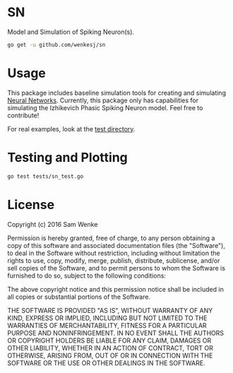 # SN #
Model and Simulation of Spiking Neuron(s).

```sh
go get -u github.com/wenkesj/sn
```

# Usage #
This package includes baseline simulation tools for creating and simulating [Neural Networks](https://en.wikipedia.org/wiki/Artificial_neural_network).
Currently, this package only has capabilities for simulating the Izhikevich Phasic Spiking Neuron model. Feel free to contribute!

For real examples, look at the [test directory](https://github.com/wenkesj/phasic-spiking-neuron/tree/master/tests).

# Testing and Plotting #
```sh
go test tests/sn_test.go
```

# License #
Copyright (c) 2016 Sam Wenke

Permission is hereby granted, free of charge, to any person obtaining a copy of this software and associated documentation files (the "Software"), to deal in the Software without restriction, including without limitation the rights to use, copy, modify, merge, publish, distribute, sublicense, and/or sell copies of the Software, and to permit persons to whom the Software is furnished to do so, subject to the following conditions:

The above copyright notice and this permission notice shall be included in all copies or substantial portions of the Software.

THE SOFTWARE IS PROVIDED "AS IS", WITHOUT WARRANTY OF ANY KIND, EXPRESS OR IMPLIED, INCLUDING BUT NOT LIMITED TO THE WARRANTIES OF MERCHANTABILITY, FITNESS FOR A PARTICULAR PURPOSE AND NONINFRINGEMENT. IN NO EVENT SHALL THE AUTHORS OR COPYRIGHT HOLDERS BE LIABLE FOR ANY CLAIM, DAMAGES OR OTHER LIABILITY, WHETHER IN AN ACTION OF CONTRACT, TORT OR OTHERWISE, ARISING FROM, OUT OF OR IN CONNECTION WITH THE SOFTWARE OR THE USE OR OTHER DEALINGS IN THE SOFTWARE.
